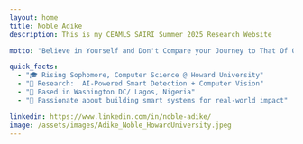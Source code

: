 ```yaml
---
layout: home
title: Noble Adike
description: This is my CEAMLS SAIRI Summer 2025 Research Website

motto: "Believe in Yourself and Don't Compare your Journey to That Of Others"

quick_facts:
  - "🎓 Rising Sophomore, Computer Science @ Howard University"
  - "🔬 Research:  AI-Powered Smart Detection + Computer Vision"
  - "📍 Based in Washington DC/ Lagos, Nigeria"
  - "🚀 Passionate about building smart systems for real-world impact"

linkedin: https://www.linkedin.com/in/noble-adike/
image: /assets/images/Adike_Noble_HowardUniversity.jpeg
---
```

